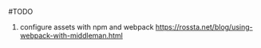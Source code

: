 #TODO
 1. configure assets with npm and webpack https://rossta.net/blog/using-webpack-with-middleman.html
